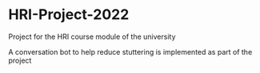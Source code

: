 # HRI-Project-2022
Project for the HRI course module of the university

A conversation bot to help reduce stuttering is implemented as part of the project


